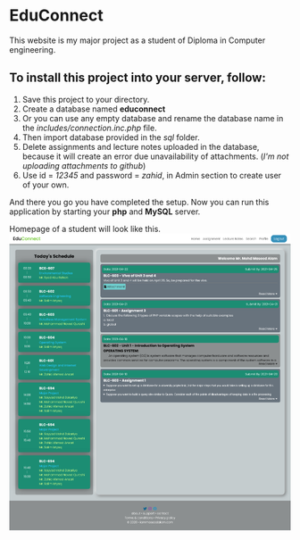 # EduConnect

This website is my major project as a student of Diploma in Computer engineering.

## To install this project into your server, follow:

1. Save this project to your directory.
2. Create a database named **educonnect**
3. Or you can use any empty database and rename the database name in the _includes/connection.inc.php_ file.
4. Then import database provided in the _sql_ folder.
5. Delete assignments and lecture notes uploaded in the database, because it will create an error due unavailability of attachments. (_I'm not uploading attachments to github_)
6. Use id = _12345_ and password = _zahid_, in Admin section to create user of your own.

And there you go you have completed the setup.
Now you can run this application by starting your **php** and **MySQL** server.

Homepage of a student will look like this.
![Student Homepage](./asset/StudentHome.png)
